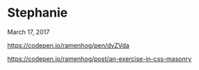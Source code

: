 # Stephanie
March 17, 2017

https://codepen.io/ramenhog/pen/dvZVda

https://codepen.io/ramenhog/post/an-exercise-in-css-masonry
